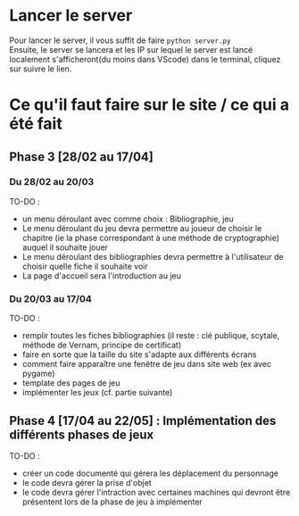 # Lancer le server

Pour lancer le server, il vous suffit de faire `python server.py`  
Ensuite, le server se lancera et les IP sur lequel le server est lancé localement s'afficheront(du moins dans VScode) dans le terminal, cliquez sur suivre le lien.

# Ce qu'il faut faire sur le site / ce qui a été fait

## Phase 3 [28/02 au 17/04] 

### Du 28/02 au 20/03
TO-DO :
+ un menu déroulant avec comme choix : Bibliographie, jeu
+ Le menu déroulant du jeu devra permettre au joueur de choisir le chapitre (ie la phase correspondant à une méthode de cryptographie) auquel il souhaite jouer
+ Le menu déroulant des bibliographies devra permettre à l'utilisateur de choisir quelle fiche il souhaite voir
+ La page d'accueil sera l'introduction au jeu

### Du 20/03 au 17/04
TO-DO :
+ remplir toutes les fiches bibliographies (il reste : clé publique, scytale, méthode de Vernam, principe de certificat)
+ faire en sorte que la taille du site s'adapte aux différents écrans
+ comment faire apparaître une fenêtre de jeu dans site web (ex avec pygame)
+ template des pages de jeu
+ implémenter les jeux (cf. partie suivante)


## Phase 4 [17/04 au 22/05] : Implémentation des différents phases de jeux
TO-DO :
+ créer un code documenté qui gérera les déplacement du personnage
+ le code devra gérer la prise d'objet
+ le code devra gérer l'intraction avec certaines machines qui devront être présentent lors de la phase de jeu à implémenter  

